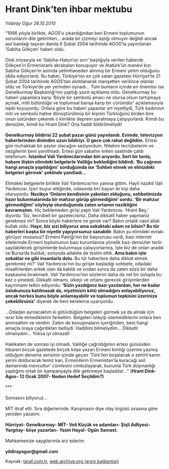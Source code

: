 # Hrant Dink’ten ihbar mektubu

*Yıldıray Oğur 26.10.2010*

<div class="yazi">“1996 yılıyla birlikte, <i>AGOS</i>’u çıkardığından beri Ermeni toplumunun sorunlarını dile getirirken... arada bir çizmeyi aştığı olmuyor değildi ancak asıl bardağı taşıran damla 6 Şubat 2004 tarihinde <i>AGOS</i>’ta yayımlanan ‘Sabiha Gökçen’ haberi oldu. <br/><br/>Dink imzasıyla ve ‘Sabiha-Hatun’un sırrı’ başlığıyla verilen haberde Gökçen’in Ermenistanlı akrabaları konuşuyor ve Atatürk’ün manevi kızı Sabiha Gökçen’in aslında yetimhaneden alınmış bir Ermeni yetim olduğunu iddia ediyorlardı. Bu haber, Türkiye’nin en çok satan gazetesi <i>Hürriyet</i>’te 21 Şubat 2004 tarihinde <i>AGOS</i>’tan alıntılanarak manşetten verilince olanlar oldu ve Türkiye’de yer yerinden oynadı... Tüm bunların içinde en önemlisi ise Genelkurmay Başkanlığı’nın yaptığı yazılı açıklama oldu. Genelkurmay bu haberi yapanlara karşı ‘Böyle bir sembolü amacı ne olursa olsun tartışmaya açmak, milli bütünlüğe ve toplumsal barışa karşı bir cürümdür’ açıklamasıyla tepki koyuyordu. Onlara göre bu haberi yapanlar art niyetliydi, Türk kadınının miti ve sembolü haline dönüştürülmüş bir kişinin Türklüğünü birden bire onun üstünden çekerek o kimlikte deprem yaratmaya çalışıyorlardı. Kimdi bu densizler, kimdi bu Hrant Dink? Ona haddi bildirilmeliydi! <b><br/><br/>Genelkurmay bildirisi 22 şubat pazar günü yayınlandı. Evimde, televizyon haberlerinden dinledim uzun bildiriyi. O gece çok rahat değildim.</b> Ertesi gün muhakkak bir şeyler olacağını seziyordum. Nitekim tecrübelerim ve sezgilerim beni yanıltmadı. Ertesi gün sabahın erken saatinde çaldı telefonum. <b>İstanbul Vali Yardımcılarından biri arıyordu. Sert bir tonla, habere ilişkin elimdeki belgelerle Valiliğe beklediğini bildirdi. ‘Bu çağrının hangi amaçla yapıldığını’ sorduğumda ise ‘Sohbet etmek ve elinizdeki belgeleri görmek’ şeklinde yanıtladı...</b> <br/><br/>Elimdeki belgelerle birlikte Vali Yardımcısı’nın yanına gittim. Hayli nazikti Vali Yardımcısı. İçeri buyur ettiğinde, odasında biri bayan iki kişi daha oturuyordu. <b>Nazikçe ‘Onların kendisinin yakınları olduğunu, sohbetimizde hazır bulunmalarında bir mahzur görüp görmediğimi’ sordu. ‘Bir mahzur görmediğimi’ söyleyip oturduğumda zaten ortamın nazikliğini kavramıştım.</b> Hiç beklemeden girişi yaptı Vali Yardımcısı. ‘Hrant Bey,’ diyordu ‘Siz, tecrübeli bir gazetecisiniz. Daha dikkatli haber yapmanız gerekmez mi? Sonra böyle haberlere ne gerek var? Bakın ortalık nasıl allak bullak oldu. <b>Hayır, biz sizi biliyoruz ama sokaktaki adam ne bilsin?</b> <b>Bu tür haberleri başka bir niyetle yapıyorsunuz sanabilir. </b>Bakın şu elimdeki evrakı görüyor musunuz? Ermeni Patriği’nin bir başvurusu vardı, bazı internet sitelerinde Ermeni toplumunun bazı kurumlarına yönelik bazı densizler terör sayılabilecek girişimlerde bulunmaya çalışıyorlarmış. İşte biz de onları aradık ve Bursa’da bulduk, sonunda adalete de teslim ettik. <b>Ama bakın işte sokaklar ne gibi insanlarla dolu.</b> Bu tür haberlere daha dikkat etmek gerekmez mi?’ Vali Yardımcısı’nın bu girişle başladığı sohbete, odadaki misafirlerden erkek olan da katıldı ve ondan sonra da zaten sözü bir daha başkasına bırakmadı. Vali Yardımcısı’nın sözlerini daha da net bir üslupla bu kez o yineledi. Dikkatli olmamı, ülkeyi ve ortamı gerecek girişimlerden kaçınmamı telkin ediyordu: <b>‘Sizin yazdığınız bazı yazılardan, her ne kadar üslubunuza katılmasak da, niyetinizin kötü olmadığını anlayabiliyoruz, ancak herkes bunu böyle anlamayabilir ve toplumun tepkisini üzerinize çekebilirsiniz’</b> diyerek de beni kerelerce uyarıyordu. <br/><br/>...Odadan ayrılacaktım ki götürdüğüm belgeleri görmek ya da almak için ısrar bile etmediklerini farkettim. Belgeleri isteyip istemediklerini onlara ben anımsattım ve verdim. Zaten de konuşmaların içeriğinden, beni hangi amaçla oraya çağırdıkları belliydi. Haddimi bilmeliydim... Dikkatli olmalıydım... Yoksa iyi olmazdı! <br/><br/>Hakikaten de sonrası iyi olmadı. Valiliğe çağrıldığımın ertesi gününden itibaren birçok gazetede birçok köşe yazarı Ermeni kimliği üzerine yazmış olduğum deneme serisinin içinde geçen ‘Türk’ten boşalacak o zehirli kanın yerini dolduracak temiz kan, Ermenilerin Ermenistan’la kuracağı asil damarında mevcuttur’ cümlesini cımbızlayarak, bununla Türk düşmanlığı yaptığımı ortak bir kampanyayla dile getirmeye başladılar...” (<b>Hrant Dink- Agos- 12 Ocak 2007- Neden Hedef Seçildim?)</b> <br/><br/>*** <br/><br/>Sonrasını biliyoruz... <br/><br/>MİT itiraf etti. Sıra diğerlerinde. Karışmasın diye olay örgüsü sırasına göre yeniden yazalım: <b><br/><br/>Hürriyet- Genelkurmay- MİT- Veli Küçük ve adamları- Şişli Adliyesi- Yargıtay- köşe yazarları- Yasin Hayal- Ogün Samast.</b> <br/><br/>Mahkemenize saygılarımla arz ederim.<b><br/><br/>yildirayogur@gmail.com</b></div>

Kaynak: [taraf.com.tr](http://www.taraf.com.tr:80/yildiray-ogur/makale-hrant-dink-ten-ihbar-mektubu.htm), [web.archive.org (arşiv bağlantısı)](http://web.archive.org/web/20101030073809/http://www.taraf.com.tr:80/yildiray-ogur/makale-hrant-dink-ten-ihbar-mektubu.htm)
